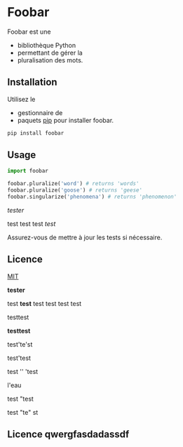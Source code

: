 # Foobar

Foobar est une 
* bibliothèque Python 
* permettant de gérer la 
* pluralisation des mots.

## Installation

Utilisez le 
* gestionnaire de 
* paquets [pip](https://pip.pypa.io/en/stable/) pour installer foobar.

```bash
pip install foobar
```

## Usage

```python
import foobar

foobar.pluralize('word') # returns 'words'
foobar.pluralize('goose') # returns 'geese'
foobar.singularize('phenomena') # returns 'phenomenon'
```

*tester*

test test test *test*

Assurez-vous de mettre à jour les tests si nécessaire.

## Licence

[MIT](https://choosealicense.com/licenses/mit/)

**tester**

test **test** test test test test

testtest

**testtest**

test'te'st

test'test

test '' 'test

l'eau

test "test

test "te" st

## Licence qwergfasdadassdf
